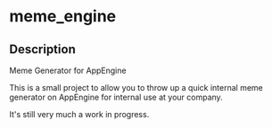 # meme_engine

## Description
Meme Generator for AppEngine

This is a small project to allow you to throw up a quick
internal meme generator on AppEngine for internal use at
your company.

It's still very much a work in progress.
